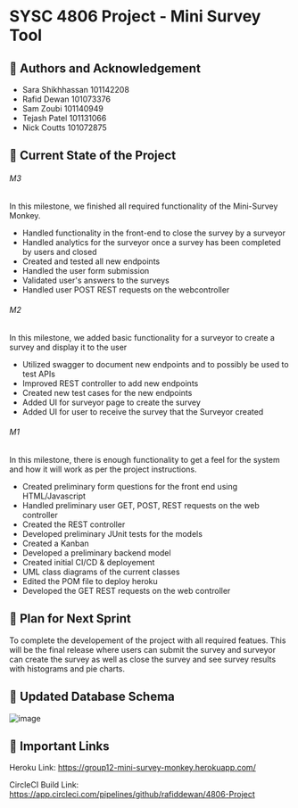 # SYSC 4806 Project - Mini Survey Tool

## 👥 Authors and Acknowledgement 
- Sara Shikhhassan 101142208
- Rafid Dewan 101073376
- Sam Zoubi 101140949
- Tejash Patel 101131066
- Nick Coutts 101072875

## 📄 Current State of the Project 
###### M3
In this milestone, we finished all required functionality of the Mini-Survey Monkey.
- Handled functionality in the front-end to close the survey by a surveyor
- Handled analytics for the surveyor once a survey has been completed by users and closed
- Created and tested all new endpoints
- Handled the user form submission
- Validated user's answers to the surveys
- Handled user POST REST requests on the webcontroller

###### M2
In this milestone, we added basic functionality for a surveyor to create a survey and display it to the user
- Utilized swagger to document new endpoints and to possibly be used to test APIs
- Improved REST controller to add new endpoints
- Created new test cases for the new endpoints
- Added UI for surveyor page to create the survey
- Added UI for user to receive the survey that the Surveyor created

###### M1 
In this milestone, there is enough functionality to get a feel for the system and how it will work as per the project instructions.
- Created preliminary form questions for the front end using HTML/Javascript
- Handled preliminary user GET, POST, REST requests on the web controller
- Created the REST controller
- Developed preliminary JUnit tests for the models
- Created a Kanban
- Developed a preliminary backend model
- Created initial CI/CD & deployement
- UML class diagrams of the current classes
- Edited the POM file to deploy heroku
- Developed the GET REST requests on the web controller

## 🔨 Plan for Next Sprint
To complete the developement of the project with all required featues. This will be the final release where users can submit the survey and
surveyor can create the survey as well as close the survey and see survey results with histograms and pie charts.

## 📝 Updated Database Schema
![image](https://user-images.githubusercontent.com/80846716/157693525-738564c5-b963-4ea5-b2df-379e917cde43.png)

## 📍 Important Links 
Heroku Link: https://group12-mini-survey-monkey.herokuapp.com/

CircleCI Build Link: https://app.circleci.com/pipelines/github/rafiddewan/4806-Project

